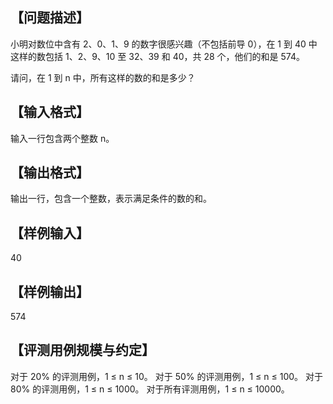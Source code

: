 ## 【问题描述】

小明对数位中含有 2、0、1、9 的数字很感兴趣（不包括前导 0），在 1 到 40 中这样的数包括 1、2、9、10 至 32、39 和 40，共 28 个，他们的和是 574。

请问，在 1 到 n 中，所有这样的数的和是多少？

## 【输入格式】

输入一行包含两个整数 n。

## 【输出格式】

输出一行，包含一个整数，表示满足条件的数的和。

## 【样例输入】

40

## 【样例输出】

574

## 【评测用例规模与约定】

对于 20% 的评测用例，1 ≤ n ≤ 10。
对于 50% 的评测用例，1 ≤ n ≤ 100。
对于 80% 的评测用例，1 ≤ n ≤ 1000。
对于所有评测用例，1 ≤ n ≤ 10000。